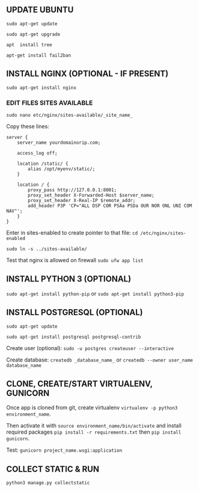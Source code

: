 ## UPDATE UBUNTU
`sudo apt-get update`
  
`sudo apt-get upgrade`
  
`apt  install tree`
  
`apt-get install fail2ban`

## INSTALL NGINX (OPTIONAL - IF PRESENT)
`sudo apt-get install nginx`

### EDIT FILES SITES AVAILABLE
`sudo nano etc/nginx/sites-available/_site_name_`
  
Copy these lines:

```
server {
    server_name yourdomainorip.com;

    access_log off;

    location /static/ {
        alias /opt/myenv/static/;
    }

    location / {
        proxy_pass http://127.0.0.1:8001;
        proxy_set_header X-Forwarded-Host $server_name;
        proxy_set_header X-Real-IP $remote_addr;
        add_header P3P 'CP="ALL DSP COR PSAa PSDa OUR NOR ONL UNI COM NAV"';
    }
}
```
  
Enter in sites-enabled to create pointer to that file:
`cd /etc/nginx/sites-enabled`
  
`sudo ln -s ../sites-available/`
  
Test that nginx is allowed on firewall
`sudo ufw app list`

## INSTALL PYTHON 3 (OPTIONAL)
`sudo apt-get install python-pip` or  `sudo apt-get install python3-pip`
  
## INSTALL POSTGRESQL (OPTIONAL)
`sudo apt-get update`
  
`sudo apt-get install postgresql postgresql-contrib`

Create user (optional):
`sudo -u postgres createuser --interactive`
  
Create database:
`createdb _database_name_` or `createdb --owner user_name database_name`

## CLONE, CREATE/START VIRTUALENV, GUNICORN
Once app is cloned from git, create virtualenv `virtualenv -p python3 environment_name`.

Then activate it with `source environment_name/bin/activate` and install required packages `pip install -r requirements.txt` then `pip install gunicorn`.
  
Test:
`gunicorn project_name.wsgi:application`

## COLLECT STATIC & RUN
`python3 manage.py collectstatic`

  
